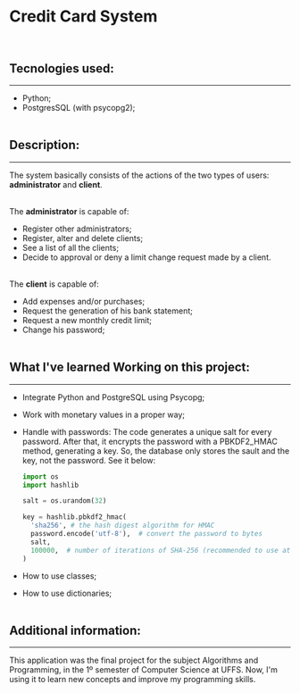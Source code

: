 # Credit Card System <br><br>

## Tecnologies used:

---

* Python; 
* PostgresSQL (with psycopg2); <br><br>

## Description:

---

The system basically consists of the actions of the two types of users: **administrator** and **client**. <br><br>

The **administrator** is capable of: 
* Register other administrators;
* Register, alter and delete clients;
* See a list of all the clients;
* Decide to approval or deny a limit change request made by a client. <br><br>

The **client** is capable of:
* Add expenses and/or purchases;
* Request the generation of his bank statement;
* Request a new monthly credit limit;
* Change his password;<br><br>

## What I've learned Working on this project:

---

* Integrate Python and PostgreSQL using Psycopg;
* Work with monetary values in a proper way;
* Handle with passwords: The code generates a unique salt for every password. After that, it encrypts the password with a PBKDF2_HMAC method, generating a key. So, the database only stores the sault and the key, not the password. See it below:<br>

	```python
	import os
	import hashlib

	salt = os.urandom(32)

	key = hashlib.pbkdf2_hmac(
      'sha256', # the hash digest algorithm for HMAC
      password.encode('utf-8'),  # convert the password to bytes
      salt,
      100000,  # number of iterations of SHA-256 (recommended to use at least 100,000)
	)
* How to use classes;
* How to use dictionaries; <br><br>

## Additional information:

---

This application was the final project for the subject Algorithms and Programming, in the 1º semester of Computer Science at UFFS. Now, I'm using it to learn new concepts and improve my programming skills. <br><br>
